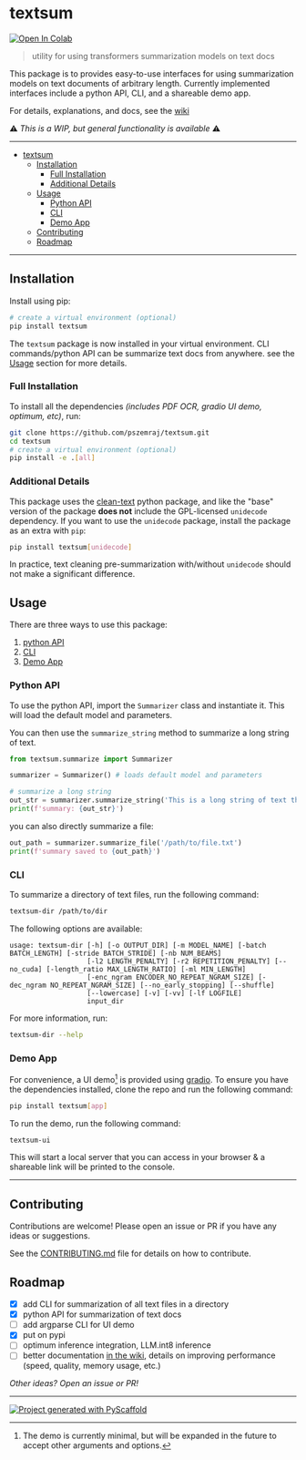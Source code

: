 <!-- These are examples of badges you might want to add to your README:
     please update the URLs accordingly

[![Built Status](https://api.cirrus-ci.com/github/<USER>/textsum.svg?branch=main)](https://cirrus-ci.com/github/<USER>/textsum)
[![ReadTheDocs](https://readthedocs.org/projects/textsum/badge/?version=latest)](https://textsum.readthedocs.io/en/stable/)
[![Coveralls](https://img.shields.io/coveralls/github/<USER>/textsum/main.svg)](https://coveralls.io/r/<USER>/textsum)
[![PyPI-Server](https://img.shields.io/pypi/v/textsum.svg)](https://pypi.org/project/textsum/)
[![Conda-Forge](https://img.shields.io/conda/vn/conda-forge/textsum.svg)](https://anaconda.org/conda-forge/textsum)
[![Monthly Downloads](https://pepy.tech/badge/textsum/month)](https://pepy.tech/project/textsum)
[![Twitter](https://img.shields.io/twitter/url/http/shields.io.svg?style=social&label=Twitter)](https://twitter.com/textsum)
-->

# textsum

 <a href="https://colab.research.google.com/gist/pszemraj/ff8a8486dc3303199fe9c9790a606fff/textsum-summarize-text-files-example.ipynb">
  <img src="https://colab.research.google.com/assets/colab-badge.svg" alt="Open In Colab"/>
</a>

> utility for using transformers summarization models on text docs

This package is to provides easy-to-use interfaces for using summarization models on text documents of arbitrary length. Currently implemented interfaces include a python API, CLI, and a shareable demo app.

For details, explanations, and docs, see the [wiki](https://github.com/pszemraj/textsum/wiki)

⚠️ _This is a WIP, but general functionality is available_ ⚠️

---

- [textsum](#textsum)
  - [Installation](#installation)
    - [Full Installation](#full-installation)
    - [Additional Details](#additional-details)
  - [Usage](#usage)
    - [Python API](#python-api)
    - [CLI](#cli)
    - [Demo App](#demo-app)
  - [Contributing](#contributing)
  - [Roadmap](#roadmap)

---

## Installation

Install using pip:

```bash
# create a virtual environment (optional)
pip install textsum
```

The `textsum` package is now installed in your virtual environment. CLI commands/python API can be summarize text docs from anywhere. see the [Usage](#usage) section for more details.

### Full Installation

To install all the dependencies _(includes PDF OCR, gradio UI demo, optimum, etc)_, run:

```bash
git clone https://github.com/pszemraj/textsum.git
cd textsum
# create a virtual environment (optional)
pip install -e .[all]
```

### Additional Details

This package uses the [clean-text](https://github.com/jfilter/clean-text) python package, and like the "base" version of the package **does not** include the GPL-licensed `unidecode` dependency. If you want to use the `unidecode` package, install the package as an extra with `pip`:

```bash
pip install textsum[unidecode]
```

In practice, text cleaning pre-summarization with/without `unidecode` should not make a significant difference.

## Usage

There are three ways to use this package:

1. [python API](#python-api)
2. [CLI](#cli)
3. [Demo App](#demo-app)

### Python API

To use the python API, import the `Summarizer` class and instantiate it. This will load the default model and parameters.

You can then use the `summarize_string` method to summarize a long string of text.

```python
from textsum.summarize import Summarizer

summarizer = Summarizer() # loads default model and parameters

# summarize a long string
out_str = summarizer.summarize_string('This is a long string of text that will be summarized.')
print(f'summary: {out_str}')
```

you can also directly summarize a file:

```python
out_path = summarizer.summarize_file('/path/to/file.txt')
print(f'summary saved to {out_path}')
```

### CLI

To summarize a directory of text files, run the following command:

```bash
textsum-dir /path/to/dir
```

The following options are available:

```
usage: textsum-dir [-h] [-o OUTPUT_DIR] [-m MODEL_NAME] [-batch BATCH_LENGTH] [-stride BATCH_STRIDE] [-nb NUM_BEAMS]
                   [-l2 LENGTH_PENALTY] [-r2 REPETITION_PENALTY] [--no_cuda] [-length_ratio MAX_LENGTH_RATIO] [-ml MIN_LENGTH]
                   [-enc_ngram ENCODER_NO_REPEAT_NGRAM_SIZE] [-dec_ngram NO_REPEAT_NGRAM_SIZE] [--no_early_stopping] [--shuffle]
                   [--lowercase] [-v] [-vv] [-lf LOGFILE]
                   input_dir
```

For more information, run:

```bash
textsum-dir --help
```

### Demo App

For convenience, a UI demo[^1] is provided using [gradio](https://gradio.app/). To ensure you have the dependencies installed, clone the repo and run the following command:

```bash
pip install textsum[app]
```

To run the demo, run the following command:

```bash
textsum-ui
```

This will start a local server that you can access in your browser & a shareable link will be printed to the console.

[^1]: The demo is currently minimal, but will be expanded in the future to accept other arguments and options.

---

## Contributing

Contributions are welcome! Please open an issue or PR if you have any ideas or suggestions.

See the [CONTRIBUTING.md](CONTRIBUTING.md) file for details on how to contribute.

## Roadmap

- [x] add CLI for summarization of all text files in a directory
- [x] python API for summarization of text docs
- [ ] add argparse CLI for UI demo
- [x] put on pypi
- [ ] optimum inference integration, LLM.int8 inference
- [ ] better documentation [in the wiki](https://github.com/pszemraj/textsum/wiki), details on improving performance (speed, quality, memory usage, etc.)

_Other ideas? Open an issue or PR!_

---

[![Project generated with PyScaffold](https://img.shields.io/badge/-PyScaffold-005CA0?logo=pyscaffold)](https://pyscaffold.org/)
